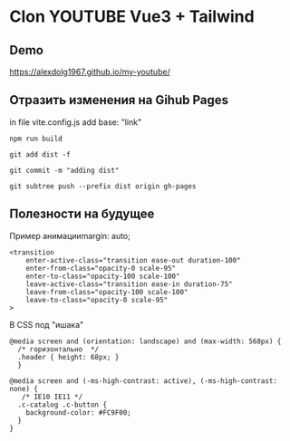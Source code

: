 # Clon YOUTUBE Vue3 + Tailwind

## Demo

https://alexdolg1967.github.io/my-youtube/

## Отразить изменения на Gihub Pages

in file vite.config.js add base: "link"

```
npm run build

git add dist -f

git commit -m "adding dist"

git subtree push --prefix dist origin gh-pages
```

## Полезности на будущее

Пример анимацииmargin: auto;

```
<transition
	enter-active-class="transition ease-out duration-100"
	enter-from-class="opacity-0 scale-95"
	enter-to-class="opacity-100 scale-100"
	leave-active-class="transition ease-in duration-75"
	leave-from-class="opacity-100 scale-100"
	leave-to-class="opacity-0 scale-95"
>
```

В CSS под "ишака"

```
@media screen and (orientation: landscape) and (max-width: 568px) {
  /* горизонтально  */
  .header { height: 68px; }
  }

@media screen and (-ms-high-contrast: active), (-ms-high-contrast: none) {
   /* IE10 IE11 */
  .c-catalog .c-button {
  	background-color: #FC9F00;
  }
}

```

